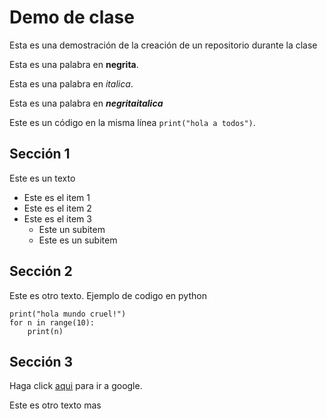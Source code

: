 # Demo de clase

Esta es una demostración de la creación de un repositorio durante la clase

Esta es una palabra en  **negrita**.

Esta es una palabra en *italica*.

Esta es una palabra en ***negritaitalica***

Este es un código en la misma línea `print("hola a todos")`.

## Sección 1

Este es un texto

* Este es el item 1
* Este es el item 2
* Este es el item 3
  * Este un subitem
  * Este es un subitem
  
## Sección 2

Este es otro texto. Ejemplo de codigo en python

    print("hola mundo cruel!")
    for n in range(10):
        print(n)

## Sección 3

Haga click [aqui](www.google.com) para ir a google.

Este es otro texto mas
